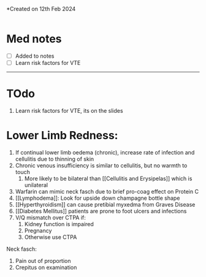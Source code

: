 *Created on 12th Feb 2024
```toc
```
# Med notes
- [ ] Added to notes
- [ ] Learn risk factors for VTE
---

# TOdo
1. Learn risk factors for VTE, its on the slides
# Lower Limb Redness:
1. If continual lower limb oedema (chronic), increase rate of infection and cellulitis due to thinning of skin
2. Chronic venous insufficiency is similar to cellulitis, but no warmth to touch
	1. More likely to be bilateral than [[Cellulitis and Erysipelas]] which is unilateral
3. Warfarin can mimic neck fasch due to brief pro-coag effect on Protein C
4. [[Lymphodema]]: Look for upside down champagne bottle shape
5. [[Hyperthyroidism]] can cause pretibial myxedma from Graves Disease
6. [[Diabetes Mellitus]] patients are prone to foot ulcers and infections
7. V/Q mismatch over CTPA if:
	1. Kidney function is impaired
	2. Pregnancy
	3. Otherwise use CTPA

Neck fasch:
1. Pain out of proportion
2. Crepitus on examination